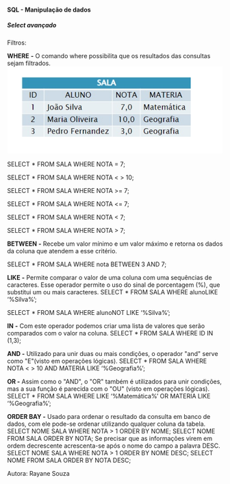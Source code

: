 ####                                         **SQL - Manipulação de dados**

#####                                                               Select avançado

Filtros:

 **WHERE** **-** O comando where possibilita que os resultados das consultas sejam filtrados. 
![tabela 1](https://github.com/Pedrogvd/Projeto_StartLatam/blob/main/tabela.PNG)

SELECT * FROM SALA WHERE NOTA = 7; 

SELECT * FROM SALA WHERE NOTA < > 10;

SELECT * FROM SALA WHERE NOTA >= 7; 

SELECT * FROM SALA WHERE NOTA <= 7; 

SELECT * FROM SALA WHERE NOTA < 7;

SELECT * FROM SALA WHERE NOTA > 7;




 **BETWEEN** **-** Recebe um valor mínimo e um valor máximo e retorna os dados da coluna que atendem a esse critério.

SELECT * FROM SALA WHERE nota BETWEEN 3 AND 7;



**LIKE** **-**  Permite comparar o valor de uma coluna com uma sequências de caracteres. Esse operador permite o uso do sinal de porcentagem (%),
 que substitui um ou mais caracteres.
        SELECT * FROM SALA WHERE alunoLIKE ‘%Silva%’;

SELECT * FROM SALA WHERE alunoNOT LIKE ‘%Silva%’;



 **IN** **-** Com este operador podemos criar uma lista de valores que serão comparados com o valor na coluna. 
SELECT * FROM SALA WHERE ID IN (1,3); 



 **AND -** Utilizado para unir duas ou mais condições, o operador "and" serve como "E"(visto em operações lógicas).
SELECT * FROM SALA WHERE NOTA < > 10 AND MATERIA LIKE ‘%Geografia%’;



 **OR -** Assim como o "AND", o "OR" também é utilizados para unir condições, mas a sua função é parecida com o "OU" (visto em operações lógicas).
 SELECT * FROM SALA WHERE LIKE ‘%Matemática%’ OR MATERIA LIKE ‘%Geografia%’;



**ORDER BAY -** Usado para ordenar o resultado da consulta em banco de dados, com ele pode-se ordenar utilizando qualquer coluna da tabela.
 SELECT NOME SALA WHERE NOTA > 1 ORDER BY NOME; 
 SELECT NOME FROM SALA ORDER BY NOTA; 
 Se precisar que as informações virem em ordem decrescente acrescenta-se após o nome do campo a palavra DESC.
 SELECT NOME SALA WHERE NOTA > 1 ORDER BY NOME DESC; 
 SELECT NOME FROM SALA ORDER BY NOTA DESC;



Autora: Rayane Souza
